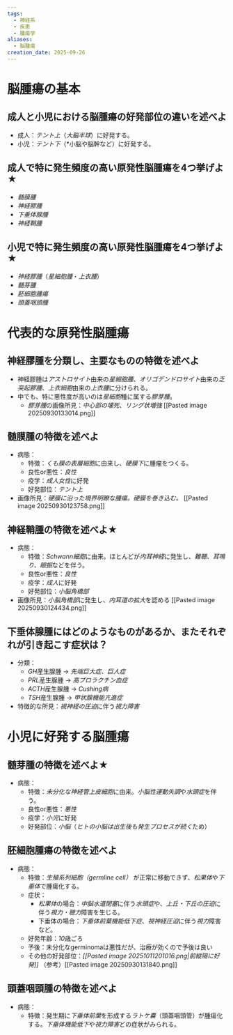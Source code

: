 ```yaml
---
tags:
  - 神経系
  - 疾患
  - 腫瘍学
aliases:
  - 脳腫瘍
creation_date: 2025-09-26
---
```

# 脳腫瘍の基本

## 成人と小児における脳腫瘍の好発部位の違いを述べよ
- 成人：*テント上*（*大脳半球*）に好発する。
- 小児：*テント下*（*小脳や脳幹など）に好発する。
## 成人で特に発生頻度の高い原発性脳腫瘍を4つ挙げよ★
- *髄膜腫*
- *神経膠腫*
- *下垂体腺腫*
- *神経鞘腫*
## 小児で特に発生頻度の高い原発性脳腫瘍を4つ挙げよ★
- *神経膠腫*（*星細胞腫*・*上衣腫*）
- *髄芽腫*
- *胚細胞腫瘍*
- *頭蓋咽頭腫*

# 代表的な原発性脳腫瘍

## 神経膠腫を分類し、主要なものの特徴を述べよ
- 神経膠腫は*アストロサイト*由来の*星細胞腫*、*オリゴデンドロサイト*由来の*乏突起膠腫*、*上衣細胞*由来の*上衣腫*に分けられる。
- 中でも、特に悪性度が高いのは*星細胞*種に属する*膠芽腫*。
	- *膠芽腫*の画像所見：*中心部の壊死*、*リング状増強*
		[[Pasted image 20250930133014.png]]

## 髄膜腫の特徴を述べよ
- 病態：
	- 特徴：*くも膜の表層細胞*に由来し、*硬膜下*に腫瘤をつくる。
	- 良性or悪性：*良性*
	- 疫学：*成人女性*に好発
	- 好発部位：*テント上*
- 画像所見：*硬膜に沿った境界明瞭な腫瘍。硬膜を巻き込む。*
  [[Pasted image 20250930123758.png]]

## 神経鞘腫の特徴を述べよ★
- 病態：
	- 特徴：*Schwann細胞*に由来。ほとんどが*内耳神経*に発生し、*難聴、耳鳴り、眼振*などを伴う。
	- 良性or悪性：*良性*
	- 疫学：*成人*に好発
	- 好発部位：*小脳角橋部*
- 画像所見：*小脳角橋部*に発生し、*内耳道の拡大*を認める
	[[Pasted image 20250930124434.png]]
## 下垂体腺腫にはどのようなものがあるか、またそれぞれが引き起こす症状は？
- 分類：
	- *GH*産生腺腫 → *先端巨大症、巨人症*
	- *PRL*産生腺腫 → *高プロラクチン血症*
	- *ACTH*産生腺腫 → *Cushing病*
	- *TSH*産生腺腫 → *甲状腺機能亢進症*
- 特徴的な所見：*視神経の圧迫*に伴う*視力障害*

# 小児に好発する脳腫瘍

## 髄芽腫の特徴を述べよ★
- 病態：
	- 特徴：*未分化な神経管上皮細胞*に由来。*小脳性運動失調*や*水頭症*を伴う。
	- 良性or悪性：*悪性*
	- 疫学：*小児*に好発
	- 好発部位：*小脳*（*ヒトの小脳は出生後も発生プロセスが続く*ため）

## 胚細胞腫瘍の特徴を述べよ
- 病態：
	- 特徴：*生殖系列細胞（germline cell）* が正常に移動できず、*松果体*や*下垂体*で腫瘍化する。
	- 症状：
		- *松果体*の場合：*中脳水道閉塞*に伴う*水頭症*や、*上丘・下丘の圧迫*に伴う*視力・聴力*障害を生じる。
		- 下垂体の場合：*下垂体前葉機能低下症*、*視神経圧迫*に伴う*視力*障害など。
	- 好発年齢：*10*歳ごろ
	- 予後：未分化なgerminomaは悪性だが、治療が効くので予後は良い
	- その他の好発部位：*[[Pasted image 20251011201016.png|前縦隔に好発]]*
（参考）[[Pasted image 20250930131840.png]]

## 頭蓋咽頭腫の特徴を述べよ
- 病態：
	- 特徴：発生期に*下垂体前葉*を形成する*ラトケ嚢*（頭蓋咽頭管）が腫瘍化する。*下垂体機能低下*や*視力障害*どの症状がみられる。